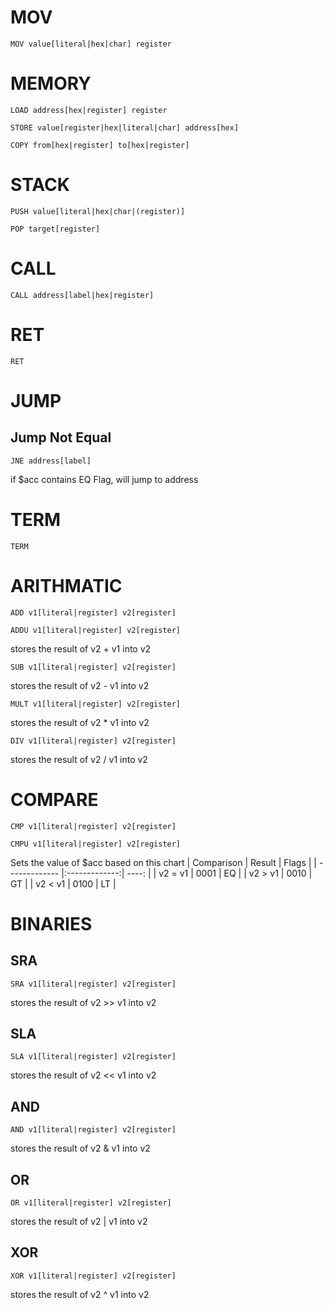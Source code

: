 # MOV

```
MOV value[literal|hex|char] register
```

# MEMORY

```
LOAD address[hex|register] register
```

```
STORE value[register|hex|literal|char] address[hex]
```

```
COPY from[hex|register] to[hex|register]
```

# STACK

```
PUSH value[literal|hex|char|(register)]
```

```
POP target[register]
```

# CALL

```
CALL address[label|hex|register]
```

# RET

```
RET
```

# JUMP

## Jump Not Equal

```
JNE address[label]
```

if \$acc contains EQ Flag, will jump to address

# TERM

```
TERM
```

# ARITHMATIC

```
ADD v1[literal|register] v2[register]
```

```
ADDU v1[literal|register] v2[register]
```

stores the result of v2 + v1 into v2

```
SUB v1[literal|register] v2[register]
```

stores the result of v2 - v1 into v2

```
MULT v1[literal|register] v2[register]
```

stores the result of v2 \* v1 into v2

```
DIV v1[literal|register] v2[register]
```

stores the result of v2 / v1 into v2

# COMPARE

```
CMP v1[literal|register] v2[register]
```

```
CMPU v1[literal|register] v2[register]
```

Sets the value of \$acc based on this chart
| Comparison | Result | Flags |
| ------------- |:-------------:| ----: |
| v2 = v1 | 0001 | EQ |
| v2 > v1 | 0010 | GT |
| v2 < v1 | 0100 | LT |

# BINARIES

## SRA

```
SRA v1[literal|register] v2[register]
```

stores the result of v2 >> v1 into v2

## SLA

```
SLA v1[literal|register] v2[register]
```

stores the result of v2 << v1 into v2

## AND

```
AND v1[literal|register] v2[register]
```

stores the result of v2 & v1 into v2

## OR

```
OR v1[literal|register] v2[register]
```

stores the result of v2 | v1 into v2

## XOR

```
XOR v1[literal|register] v2[register]
```

stores the result of v2 ^ v1 into v2
